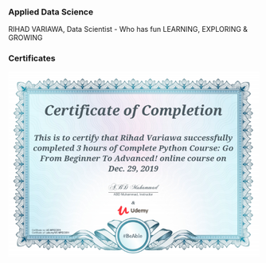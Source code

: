 ### Applied Data Science
RIHAD VARIAWA, Data Scientist - Who has fun LEARNING, EXPLORING & GROWING

### Certificates
<img src="./img/Complete_Python_Course.png"/>

